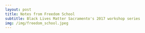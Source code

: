 ```yaml
---
layout: post
title: Notes from Freedom School
subtitle: Black Lives Matter Sacramento's 2017 workshop series
img: /img/freedom_school.jpeg
---
```

